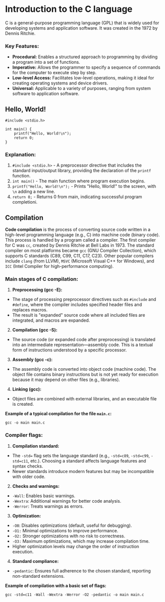 # Introduction to the C language

C is a general-purpose programming language (GPL) that is widely used for developing systems and application software. It was created in the 1972 by Dennis Ritchie.

### Key Features:

- **Procedural:** Enables a structured approach to programming by dividing a program into a set of functions.
- **Imperative:** Allows the programmer to specify a sequence of commands for the computer to execute step by step.
- **Low-level Access:** Facilitates low-level operations, making it ideal for creating operating systems and device drivers.
- **Universal:** Applicable to a variety of purposes, ranging from system software to application software.

## Hello, World!

```с
#include <stdio.h>

int main() {
    printf("Hello, World!\n");
    return 0;
}
```

### Explanation:

1. `#include <stdio.h>` - A preprocessor directive that includes the standard input/output library, providing the declaration of the `printf` function.
2. `int main()` - The main function where program execution begins.
3. `printf("Hello, World!\n");` - Prints "Hello, World!" to the screen, with `\n` adding a new line.
4. `return 0;` - Returns 0 from main, indicating successful program completioni.

## Compilation

**Code compilation** is the process of converting source code written in a high-level programming language (e.g., C) into machine code (binary code). This process is handled by a program called a compiler. The first compiler for C was `cc`, created by Dennis Ritchie at Bell Labs in 1973. The standard compiler on most platforms became `gcc` (GNU Compiler Collection), which supports C standards (C89, C99, C11, C17, C23). Other popular compilers include `clang` (from LLVM), `MSVC` (Microsoft Visual C++ for Windows), and `ICC` (Intel Compiler for high-performance computing).

### Main stages of C compilation:

1. **Preprocessing (gcc -E):**
  - The stage of processing preprocessor directives such as `#include` and `#define`, where the compiler includes specified header files and replaces macros.
  - The result is "expanded" source code where all included files are integrated, and macros are expanded.

2. **Compilation (gcc -S):**
  - The source code (or expanded code after preprocessing) is translated into an intermediate representation—assembly code. This is a textual form of instructions understood by a specific processor.

3. **Assembly (gcc -c):**
  - The assembly code is converted into object code (machine code). The object file contains binary instructions but is not yet ready for execution because it may depend on other files (e.g., libraries).

4. **Linking (gcc):**
  - Object files are combined with external libraries, and an executable file is created.

**Example of a typical compilation for the file `main.c`:**

```
gcc -o main main.c
```

### Compiler flags:

1. **Compilation standard:**
  - The `-std=` flag sets the language standard (e.g., `-std=c89`, `-std=c99`, `-std=c11`, etc.). Choosing a standard affects language features and syntax checks.
  - Newer standards introduce modern features but may be incompatible with older code.

2. **Checks and warnings:**
  - `-Wall`: Enables basic warnings.
  - `-Wextra`: Additional warnings for better code analysis.
  - `-Werror`: Treats warnings as errors.

3. **Optimization:**
  - `-O0`: Disables optimizations (default, useful for debugging).
  - `-O1:` Minimal optimizations to improve performance.
  - `-O2:` Stronger optimizations with no risk to correctness.
  - `-O3:` Maximum optimizations, which may increase compilation time.
  - Higher optimization levels may change the order of instruction execution.

4. **Standard compliance:**
  - `-pedantic`: Ensures full adherence to the chosen standard, reporting non-standard extensions.

**Example of compilation with a basic set of flags:**

```
gcc -std=c11 -Wall -Wextra -Werror -O2 -pedantic -o main main.c
```
